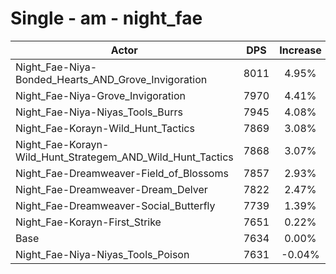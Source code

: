 # Single - am - night_fae
| Actor | DPS | Increase |
|---|:---:|:---:|
|Night_Fae-Niya-Bonded_Hearts_AND_Grove_Invigoration|8011|4.95%|
|Night_Fae-Niya-Grove_Invigoration|7970|4.41%|
|Night_Fae-Niya-Niyas_Tools_Burrs|7945|4.08%|
|Night_Fae-Korayn-Wild_Hunt_Tactics|7869|3.08%|
|Night_Fae-Korayn-Wild_Hunt_Strategem_AND_Wild_Hunt_Tactics|7868|3.07%|
|Night_Fae-Dreamweaver-Field_of_Blossoms|7857|2.93%|
|Night_Fae-Dreamweaver-Dream_Delver|7822|2.47%|
|Night_Fae-Dreamweaver-Social_Butterfly|7739|1.39%|
|Night_Fae-Korayn-First_Strike|7651|0.22%|
|Base|7634|0.00%|
|Night_Fae-Niya-Niyas_Tools_Poison|7631|-0.04%|
